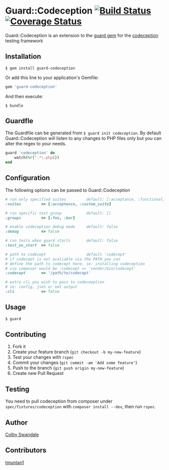 # Guard::Codeception [![Build Status](https://travis-ci.org/colby-swandale/guard-codeception.png?branch=master)](https://travis-ci.org/colby-swandale/guard-codeception) [![Coverage Status](https://coveralls.io/repos/colby-swandale/guard-codeception/badge.png)](https://coveralls.io/r/colby-swandale/guard-codeception)

Guard::Codeception is an extension to the [guard gem](http://guardgem.org/) for the [codeception](http://codeception.com/) testing framework 

## Installation
```
$ gem install guard-codeception 
```

Or add this line to your application's Gemfile:
```ruby
gem 'guard-codeception'
```
And then execute:
```
$ bundle
```

## Guardfle
The Guardfile can be generated from `$ guard init codeception`. By default Guard::Codeception will listen to any changes to PHP files only but you can alter the regex to your needs.

```ruby
guard 'codeception' do
	watch(%r{^.*\.php$})
end
```

## Configuration
The following options can be passed to Guard::Codeception

```ruby
# run only specified suites 		default: [:acceptance, :functional, :unit]
:suites			=> [:acceptence, :custom_suite]

# run specific test group 			default: []
:groups			=> [:foo, :bar]

# enable codeception debug mode 	default: false
:debug 			=> false

# run tests when guard starts		default: false
:test_on_start 	=> false

# path to codecept					default 'codecept'
# if codecept is not avaliable via the PATH you can
# define the path to codecept here. ie: installing codeception
# via composer would be :codecept => 'vendor/bin/codecept'
:codecept		=> '/path/to/codecept'

# extra cli you wish to pass to codeceeption
# ie: config, json or xml output
:cli 			=> false
```

## Usage
```bash
$ guard
```

## Contributing

1. Fork it
2. Create your feature branch (`git checkout -b my-new-feature`)
3. Test your changes with `rspec`
4. Commit your changes (`git commit -am 'Add some feature'`)
5. Push to the branch (`git push origin my-new-feature`)
6. Create new Pull Request


## Testing
You need to pull codeception from composer under `spec/fixtures/codeception` with `composer install --dev`, then run `rspec`.

## Author

[Colby Swandale](https://github.com/colby-swandale)

## Contributors

[tmuntan1](https://github.com/tmuntan1)

